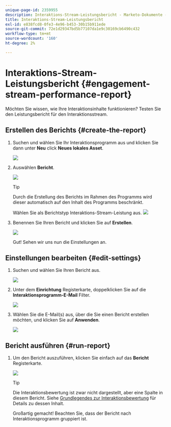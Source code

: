 ```yaml
---
unique-page-id: 2359955
description: Interaktions-Stream-Leistungsbericht - Marketo-Dokumente - Produktdokumentation
title: Interaktions-Stream-Leistungsbericht
exl-id: e838fcd8-0fe3-4e96-b453-30b15b911ede
source-git-commit: 72e1d29347bd5b77107da1e9c30169cb6490c432
workflow-type: tm+mt
source-wordcount: '160'
ht-degree: 2%

---
```


# Interaktions-Stream-Leistungsbericht {#engagement-stream-performance-report}

Möchten Sie wissen, wie Ihre Interaktionsinhalte funktionieren? Testen Sie den Leistungsbericht für den Interaktionsstream.

## Erstellen des Berichts {#create-the-report}

1. Suchen und wählen Sie Ihr Interaktionsprogramm aus und klicken Sie dann unter **Neu** click **Neues lokales Asset**.

   ![](assets/localassetnutring.jpg)

1. Auswählen **Bericht**.

   ![](assets/image2014-9-15-18-3a23-3a59.png)

   >[!TIP]
   >
   >Durch die Erstellung des Berichts im Rahmen des Programms wird dieser automatisch auf den Inhalt des Programms beschränkt.

   Wählen Sie als Berichtstyp Interaktions-Stream-Leistung aus.
   ![](assets/engagementreportchoose.png)

1. Benennen Sie Ihren Bericht und klicken Sie auf **Erstellen**.

   ![](assets/image2014-9-15-18-3a24-3a23.png)

   Gut! Sehen wir uns nun die Einstellungen an.

## Einstellungen bearbeiten {#edit-settings}

1. Suchen und wählen Sie Ihren Bericht aus.

   ![](assets/engagementperformancereport.jpg)

1. Unter dem **Einrichtung** Registerkarte, doppelklicken Sie auf die **Interaktionsprogramm-E-Mail** Filter.

   ![](assets/image2014-9-15-18-3a25-3a4.png)

1. Wählen Sie die E-Mail(s) aus, über die Sie einen Bericht erstellen möchten, und klicken Sie auf **Anwenden**.

   ![](assets/engagementfilter.jpg)

## Bericht ausführen {#run-report}

1. Um den Bericht auszuführen, klicken Sie einfach auf das **Bericht** Registerkarte.

   ![](assets/image2014-9-15-18-3a25-3a15.png)

   >[!TIP]
   >
   >Die Interaktionsbewertung ist zwar nicht dargestellt, aber eine Spalte in diesem Bericht. Siehe [Grundlegendes zur Interaktionsbewertung](/help/marketo/product-docs/email-marketing/drip-nurturing/reports-and-notifications/understanding-the-engagement-score.md) für Details zu dessen Inhalt.

   Großartig gemacht! Beachten Sie, dass der Bericht nach Interaktionsprogramm gruppiert ist.
